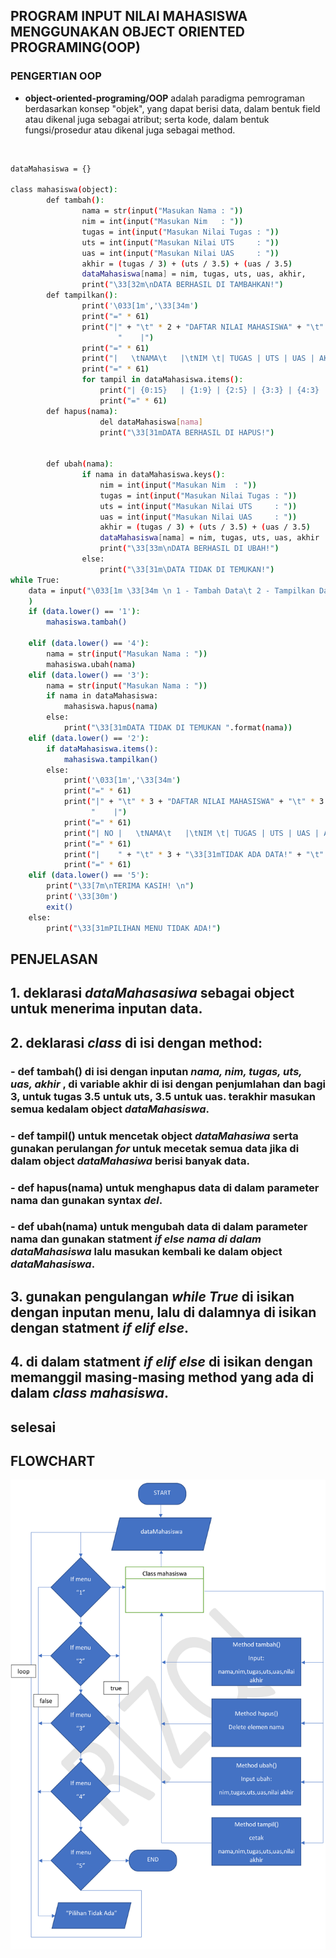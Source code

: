 ## **PROGRAM INPUT NILAI MAHASISWA MENGGUNAKAN OBJECT ORIENTED PROGRAMING(OOP)**

### **PENGERTIAN OOP**
- **object-oriented-programing/OOP** adalah paradigma pemrograman berdasarkan konsep "objek", yang dapat berisi data, dalam bentuk field atau dikenal juga sebagai atribut; serta kode, dalam bentuk fungsi/prosedur atau dikenal juga sebagai method.
<br>

```sh
dataMahasiswa = {}

class mahasiswa(object):
        def tambah():
                nama = str(input("Masukan Nama : "))
                nim = int(input("Masukan Nim   : "))
                tugas = int(input("Masukan Nilai Tugas : "))
                uts = int(input("Masukan Nilai UTS     : "))
                uas = int(input("Masukan Nilai UAS     : "))
                akhir = (tugas / 3) + (uts / 3.5) + (uas / 3.5)
                dataMahasiswa[nama] = nim, tugas, uts, uas, akhir,
                print("\33[32m\nDATA BERHASIL DI TAMBAHKAN!")
        def tampilkan():
                print('\033[1m','\33[34m')
                print("=" * 61)
                print("|" + "\t" * 2 + "DAFTAR NILAI MAHASISWA" + "\t" * 3 +
                        "    |")
                print("=" * 61)
                print("|   \tNAMA\t   |\tNIM \t| TUGAS | UTS | UAS | AKHIR |")
                print("=" * 61)
                for tampil in dataMahasiswa.items():
                    print("| {0:15}   | {1:9} | {2:5} | {3:3} | {4:3} | {5:5} |".format(tampil[0], tampil[1][0], tampil[1][1], tampil[1][2], tampil[1][3],"%.2f" % float(tampil[1][4])))
                    print("=" * 61)
        def hapus(nama):
                    del dataMahasiswa[nama]
                    print("\33[31mDATA BERHASIL DI HAPUS!")
                    
        
        def ubah(nama):
                if nama in dataMahasiswa.keys():
                    nim = int(input("Masukan Nim  : "))
                    tugas = int(input("Masukan Nilai Tugas : "))
                    uts = int(input("Masukan Nilai UTS     : "))
                    uas = int(input("Masukan Nilai UAS     : "))
                    akhir = (tugas / 3) + (uts / 3.5) + (uas / 3.5)
                    dataMahasiswa[nama] = nim, tugas, uts, uas, akhir
                    print("\33[33m\nDATA BERHASIL DI UBAH!")
                else:
                    print("\33[31m\DATA TIDAK DI TEMUKAN!")
while True:
    data = input("\033[1m \33[34m \n 1 - Tambah Data\t 2 - Tampilkan Data\t 3 - Hapus Data\t 4 - Ubah Data\t 5 - Keluar \n : "
    )
    if (data.lower() == '1'):
        mahasiswa.tambah()

    elif (data.lower() == '4'):
        nama = str(input("Masukan Nama : "))
        mahasiswa.ubah(nama)
    elif (data.lower() == '3'):
        nama = str(input("Masukan Nama : "))
        if nama in dataMahasiswa:
            mahasiswa.hapus(nama)
        else:
            print("\33[31mDATA TIDAK DI TEMUKAN ".format(nama))
    elif (data.lower() == '2'):
        if dataMahasiswa.items():
            mahasiswa.tampilkan()
        else:
            print('\033[1m','\33[34m')
            print("=" * 61)
            print("|" + "\t" * 3 + "DAFTAR NILAI MAHASISWA" + "\t" * 3 +
                  "    |")
            print("=" * 61)
            print("| NO |   \tNAMA\t   |\tNIM \t| TUGAS | UTS | UAS | AKHIR |")
            print("=" * 61)
            print("|    " + "\t" * 3 + "\33[31mTIDAK ADA DATA!" + "\t" * 4 + "    |")
            print("=" * 61)
    elif (data.lower() == '5'):
        print("\33[7m\nTERIMA KASIH! \n")
        print('\33[30m')
        exit()
    else:
        print("\33[31mPILIHAN MENU TIDAK ADA!")
```

## **PENJELASAN**<br>
## 1. deklarasi *dataMahasasiwa* sebagai object untuk menerima inputan data.<br>
## 2. deklarasi *class* di isi dengan method:
### - def tambah() di isi dengan inputan *nama, nim, tugas, uts, uas, akhir* , di variable akhir di isi dengan penjumlahan dan bagi 3, untuk tugas 3.5 untuk uts, 3.5 untuk uas. terakhir masukan semua kedalam object *dataMahasiswa*.

### - def tampil() untuk mencetak object *dataMahasiwa* serta gunakan perulangan *for* untuk mecetak semua data jika di dalam object  *dataMahasiwa* berisi banyak data.
### - def hapus(nama) untuk menghapus data di dalam parameter nama dan gunakan syntax *del*.
### - def ubah(nama) untuk mengubah data di dalam parameter nama  dan gunakan statment *if else nama di dalam dataMahasiswa* lalu masukan kembali ke dalam object *dataMahasiswa*.<br>
## 3. gunakan pengulangan *while True* di isikan dengan inputan menu, lalu di dalamnya di isikan dengan statment *if elif else*.
## 4. di dalam statment *if elif else* di isikan dengan memanggil masing-masing method yang ada di dalam *class mahasiswa*.
## selesai
## **FLOWCHART**
![img](gambar/flowchart.png)
